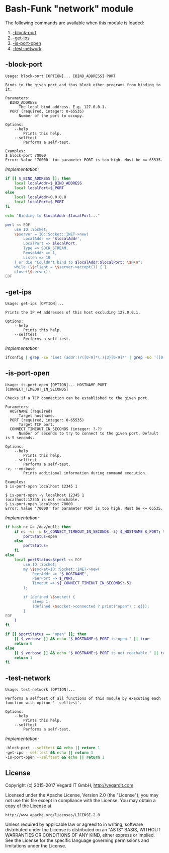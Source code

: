 # Bash-Funk "network" module

[//]: # (THIS FILE IS GENERATED BY BASH-FUNK GENERATOR)

The following commands are available when this module is loaded:

1. [-block-port](#-block-port)
1. [-get-ips](#-get-ips)
1. [-is-port-open](#-is-port-open)
1. [-test-network](#-test-network)

## <a name="-block-port"></a>-block-port

```
Usage: block-port [OPTION]... [BIND_ADDRESS] PORT

Binds to the given port and thus block other programs from binding to it.

Parameters:
  BIND_ADDRESS 
      The local bind address. E.g. 127.0.0.1.
  PORT (required, integer: 0-65535)
      Number of the port to occupy.

Options:
    --help 
        Prints this help.
    --selftest 
        Performs a self-test.

Examples:
$ block-port 70000
Error: Value '70000' for parameter PORT is too high. Must be <= 65535.
```

*Implementation:*
```bash
if [[ $_BIND_ADDRESS ]]; then
    local localAddr=$_BIND_ADDRESS
    local localPort=$_PORT
else
    local localAddr=0.0.0.0
    local localPort=$_PORT
fi

echo "Binding to $localAddr:$localPort..."

perl << EOF
    use IO::Socket;
    \$server = IO::Socket::INET->new(
        LocalAddr => '$localAddr',
        LocalPort => $localPort,
        Type => SOCK_STREAM,
        ReuseAddr => 1,
        Listen => 10
    ) or die "Couldn't bind to $localAddr:$localPort: \$@\n";
    while (\$client = \$server->accept()) { }
    close(\$server);
EOF
```


## <a name="-get-ips"></a>-get-ips

```
Usage: get-ips [OPTION]...

Prints the IP v4 addresses of this host excluding 127.0.0.1.

Options:
    --help 
        Prints this help.
    --selftest 
        Performs a self-test.
```

*Implementation:*
```bash
ifconfig | grep -Eo 'inet (addr:)?([0-9]*\.){3}[0-9]*' | grep -Eo '([0-9]*\.){3}[0-9]*' | grep -v '127.0.0.1'
```


## <a name="-is-port-open"></a>-is-port-open

```
Usage: is-port-open [OPTION]... HOSTNAME PORT [CONNECT_TIMEOUT_IN_SECONDS]

Checks if a TCP connection can be established to the given port.

Parameters:
  HOSTNAME (required)
      Target hostname.
  PORT (required, integer: 0-65535)
      Target TCP port.
  CONNECT_TIMEOUT_IN_SECONDS (integer: ?-?)
      Number of seconds to try to connect to the given port. Default is 5 seconds.

Options:
    --help 
        Prints this help.
    --selftest 
        Performs a self-test.
-v, --verbose 
        Prints additional information during command execution.

Examples:
$ is-port-open localhost 12345 1

$ is-port-open -v localhost 12345 1
localhost:12345 is not reachable.
$ is-port-open localhost 70000
Error: Value '70000' for parameter PORT is too high. Must be <= 65535.
```

*Implementation:*
```bash
if hash nc &> /dev/null; then
    if nc -vz -w ${_CONNECT_TIMEOUT_IN_SECONDS:-5} $_HOSTNAME $_PORT; then
        portStatus=open
    else
        portStatus=
    fi
else
    local portStatus=$(perl << EOF
        use IO::Socket;
        my \$socket=IO::Socket::INET->new(
            PeerAddr => "$_HOSTNAME",
            PeerPort => $_PORT,
            Timeout => ${_CONNECT_TIMEOUT_IN_SECONDS:-5}
        );

        if (defined \$socket) {
            sleep 1;
            (defined \$socket->connected ? print("open") : q{});
        }
EOF
    )
fi

if [[ $portStatus == "open" ]]; then
    [[ $_verbose ]] && echo "$_HOSTNAME:$_PORT is open." || true
    return 0
else
    [[ $_verbose ]] && echo "$_HOSTNAME:$_PORT is not reachable." || true
    return 1
fi
```


## <a name="-test-network"></a>-test-network

```
Usage: test-network [OPTION]...

Performs a selftest of all functions of this module by executing each function with option '--selftest'.

Options:
    --help 
        Prints this help.
    --selftest 
        Performs a self-test.
```

*Implementation:*
```bash
-block-port --selftest && echo || return 1
-get-ips --selftest && echo || return 1
-is-port-open --selftest && echo || return 1
```


## <a name="license"></a>License

Copyright (c) 2015-2017 Vegard IT GmbH, http://vegardit.com

Licensed under the Apache License, Version 2.0 (the "License");
you may not use this file except in compliance with the License.
You may obtain a copy of the License at

    http://www.apache.org/licenses/LICENSE-2.0

Unless required by applicable law or agreed to in writing, software
distributed under the License is distributed on an "AS IS" BASIS,
WITHOUT WARRANTIES OR CONDITIONS OF ANY KIND, either express or implied.
See the License for the specific language governing permissions and
limitations under the License.

